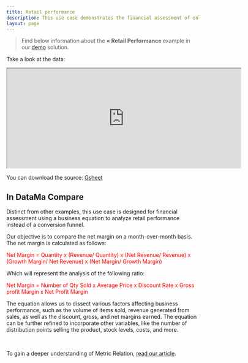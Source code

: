 ```yaml
---
title: Retail performance
description: This use case demonstrates the financial assessment of online and offline retail performance using a business equation instead of a conversion funnel.
layout: page
---
```


> Find below information about the **« Retail Performance** example in our [demo](https://app.datama.io) solution.

Take a look at the data:

<center><iframe src="https://docs.google.com/spreadsheets/d/e/2PACX-1vTXYphkUS8WX6Wa4GZp5LBisnEOoqdLyp9darrXuIJPqmsnv_f8Tvhq_0sNX7L2uVfIaJjonTP2j8Fm/pubhtml?gid=763618483&amp;single=true&amp;widget=true&amp;headers=false#" width="610" height="260"></iframe></center>

You can download the source: [Gsheet](https://docs.google.com/spreadsheets/d/1bNEeqm5CfpPmYPr_t4ff1xcJkSBKoVvwJd4vKB0sDzs/edit#gid=1408263987)

## In DataMa Compare

Distinct from other examples, this use case is designed for financial assessment using a business equation to analyze retail performance instead of a conversion funnel.

Our objective is to compare the net margin on a month-over-month basis. The net margin is calculated as follows:

<span style="color:red"> Net Margin = Quantity x (Revenue/ Quantity) x (Net Revenue/ Revenue) x (Growth Margin/ Net Revenue) x (Net Margin/ Growth Margin) </span>


Which will represent the analysis of the following ratio:


<span style="color:red"> Net Margin = Number of Qty Sold x Average Price x Discount Rate x Gross profit Margin x Net Profit Margin </span>


The equation allows us to dissect various factors affecting business performance, such as the volume of items sold, revenue generated from sales, as well as the discount, gross, and net margins earned. The equation can be further refined to incorporate other variables, like the number of distribution points selling the product, stock levels, costs, and more.

<br>

To gain a deeper understanding of Metric Relation, [read our article]({{site.url}}/{{site.baseurl}}/core-app/header/input/metric-relation).
